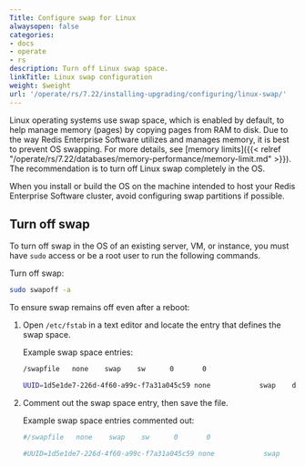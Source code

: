 ```yaml
---
Title: Configure swap for Linux
alwaysopen: false
categories:
- docs
- operate
- rs
description: Turn off Linux swap space.
linkTitle: Linux swap configuration
weight: $weight
url: '/operate/rs/7.22/installing-upgrading/configuring/linux-swap/'
---
```

Linux operating systems use swap space, which is enabled by default, to help manage memory (pages) by
copying pages from RAM to disk. Due to the way Redis Enterprise Software
utilizes and manages memory, it is best to prevent OS swapping. For more details, see [memory limits]({{< relref "/operate/rs/7.22/databases/memory-performance/memory-limit.md" >}}). The
recommendation is to turn off Linux swap completely in the OS.

When you install or build the OS on the machine intended to host your Redis Enterprise Software cluster, avoid configuring swap partitions if possible.

## Turn off swap

To turn off swap in the OS of an existing server, VM, or instance, you
must have `sudo` access or be a root user to run the following commands.

Turn off swap:

```sh
sudo swapoff -a
```

To ensure swap remains off even after a reboot:

1. Open `/etc/fstab` in a text editor and locate the entry that defines the swap space.

    Example swap space entries:

    ```sh
    /swapfile   none    swap    sw      0       0
    ```

    ```sh
    UUID=1d5e1de7-226d-4f60-a99c-f7a31a045c59 none            swap    defaults        0 0
    ```

1. Comment out the swap space entry, then save the file.

    Example swap space entries commented out:

    ```sh
    #/swapfile   none    swap    sw      0       0
    ```

    ```sh
    #UUID=1d5e1de7-226d-4f60-a99c-f7a31a045c59 none            swap    defaults        0 0
    ```
